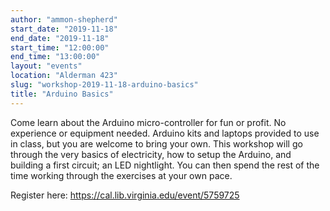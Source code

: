 ```yaml
---
author: "ammon-shepherd"
start_date: "2019-11-18"
end_date: "2019-11-18"
start_time: "12:00:00"
end_time: "13:00:00"
layout: "events"
location: "Alderman 423"
slug: "workshop-2019-11-18-arduino-basics"
title: "Arduino Basics"
---
```


Come learn about the Arduino micro-controller for fun or profit. No experience or equipment needed. Arduino kits and laptops provided to use in class, but you are welcome to bring your own. This workshop will go through the very basics of electricity, how to setup the Arduino, and building a first circuit; an LED nightlight. You can then spend the rest of the time working through the exercises at your own pace.

Register here: [https://cal.lib.virginia.edu/event/5759725 ](https://cal.lib.virginia.edu/event/5759725)

